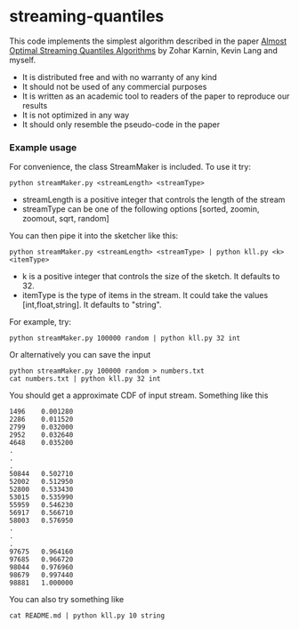 # streaming-quantiles

This code implements the simplest algorithm described in 
the paper [Almost Optimal Streaming Quantiles Algorithms](http://arxiv.org/abs/1603.05346) by Zohar Karnin, Kevin Lang and myself.

* It is distributed free and with no warranty of any kind
* It should not be used of any commercial purposes
* It is written as an academic tool to readers of the paper to reproduce our results
* It is not optimized in any way
* It should only resemble the pseudo-code in the paper


### Example usage
 
For convenience, the class StreamMaker is included. To use it try:
     
    python streamMaker.py <streamLength> <streamType> 
    
* streamLength is a positive integer that controls the length of the stream  
* streamType can be one of the following options [sorted, zoomin, zoomout, sqrt, random]

You can then pipe it into the sketcher like this:

    python streamMaker.py <streamLength> <streamType> | python kll.py <k> <itemType>

* k is a positive integer that controls the size of the sketch. It defaults to 32.
* itemType is the type of items in the stream. It could take the values [int,float,string]. It defaults to "string". 

For example, try: 
    
    python streamMaker.py 100000 random | python kll.py 32 int

Or alternatively you can save the input 
	
	python streamMaker.py 100000 random > numbers.txt
	cat numbers.txt | python kll.py 32 int

You should get a approximate CDF of input stream. Something like this

	1496	0.001280
	2286	0.011520
	2799	0.032000
	2952	0.032640
	4648	0.035200
	.
	.
	.
	50844	0.502710
	52002	0.512950
	52800	0.533430
	53015	0.535990
	55959	0.546230
	56917	0.566710
	58003	0.576950
	.
	.
	.
	97675	0.964160
	97685	0.966720
	98044	0.976960
	98679	0.997440
	98881	1.000000
    
You can also try something like 
    
    cat README.md | python kll.py 10 string
    
    